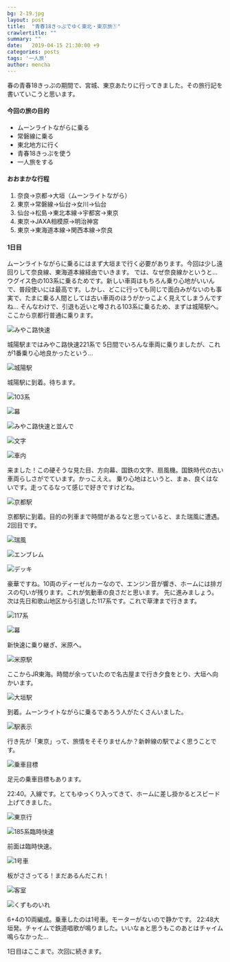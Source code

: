 ```yaml
---
bg: 2-19.jpg
layout: post
title:  "青春18きっぷでゆく東北・東京旅①"
crawlertitle: ""
summary: ""
date:   2019-04-15 21:30:00 +9
categories: posts
tags: '一人旅'
author: mencha
---
```


春の青春18きっぷの期間で、宮城、東京あたりに行ってきました。その旅行記を書いていこうと思います。

#### 今回の旅の目的
- ムーンライトながらに乗る
- 常磐線に乗る
- 東北地方に行く
- 青春18きっぷを使う
- 一人旅をする


#### おおまかな行程
1. 奈良→京都→大垣（ムーンライトながら）
2. 東京→常磐線→仙台→女川→仙台
3. 仙台→松島→東北本線→宇都宮→東京
4. 東京→JAXA相模原→明治神宮
5. 東京→東海道本線→関西本線→奈良

#### 1日目
ムーンライトながらに乗るにはまず大垣まで行く必要があります。今回は少し遠回りして奈良線、東海道本線経由でいきます。
では、なぜ奈良線かというと…ウグイス色の103系に乗るためです。新しい車両はもちろん乗り心地がいいんで、普段使いには最高です。しかし、どこに行っても同じで面白みがないのも事実で、たまに乗る人間としては古い車両のほうがかっこよく見えてしまうんですね…
そんなわけで、引退も近いと噂される103系に乗るため、まずは城陽駅へ。ここから京都行普通に乗ります。

![みやこ路快速](/assets/images/2-1.jpg)

城陽駅まではみやこ路快速221系で
5日間でいろんな車両に乗りましたが、これが1番乗り心地良かったという…

![城陽駅](/assets/images/2-2.jpg)

城陽駅に到着。待ちます。

![103系](/assets/images/2-3.jpg)

![幕](/assets/images/2-4.jpg)

![みやこ路快速と並んで](/assets/images/2-7.jpg)

![文字](/assets/images/2-5.jpg)

![車内](/assets/images/2-6.jpg)

来ました！この硬そうな見た目、方向幕、国鉄の文字、扇風機。国鉄時代の古い車両らしさがでています。かっこええ。
乗り心地はというと、まぁ、良くはないです。走ってるなって感じで好きですけどね。

![京都駅](/assets/images/2-8.jpg)

京都駅に到着。目的の列車まで時間があるなと思っていると、また瑞風に遭遇。2回目です。


![瑞風](/assets/images/2-9.jpg)

![エンブレム](/assets/images/2-10.jpg)

![デッキ](/assets/images/2-11.jpg)

豪華ですね。10両のディーゼルカーなので、エンジン音が響き、ホームには排ガスの匂いが残ります。これが気動車の良さだと思います。
先に進みましょう。次は先日和歌山地区から引退した117系です。これで草津まで行きます。

![117系](/assets/images/2-12.jpg)

![幕](/assets/images/2-13.jpg)

新快速に乗り継ぎ、米原へ。

![米原駅](/assets/images/2-14.jpg)

ここからJR東海。時間が余っていたので名古屋まで行き夕食をとり、大垣へ向かいます。

![大垣駅](/assets/images/2-15.jpg)

到着。ムーンライトながらに乗るであろう人がたくさんいました。

![駅表示](/assets/images/2-16.jpg)

行き先が「東京」って、旅情をそそりませんか？新幹線の駅でよく思うことです。

![乗車目標](/assets/images/2-20.jpg)

足元の乗車目標もあります。

22:40。入線です。とてもゆっくり入ってきて、ホームに差し掛かるとスピード上げてきました。

![東京行](/assets/images/2-18.jpg)

![185系臨時快速](/assets/images/2-17.jpg)

前面は臨時快速。

![1号車](/assets/images/2-19.jpg)

板がささってる！まだあるんだこれ！

![客室](/assets/images/2-22.jpg)

![くずものいれ](/assets/images/2-21.jpg)

6+4の10両編成。乗車したのは1号車。モーターがないので静かです。
22:48大垣発。チャイムで鉄道唱歌が鳴りました。いいなぁと思うもこのあとはチャイム鳴らなかった…


1日目はここまで。次回に続きます。
